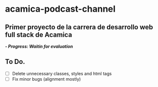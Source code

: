 # acamica-podcast-channel

## Primer proyecto de la carrera de desarrollo web full stack de Acamica

**_- Progress: Waitin for evaluation_**

## To Do.

-   [ ] Delete unnecessary classes, styles and html tags
-   [ ] Fix minor bugs (alignment mostly)
